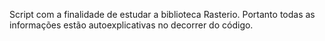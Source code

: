 Script com a finalidade de estudar a biblioteca Rasterio. Portanto todas as informações estão autoexplicativas no decorrer do código.  
